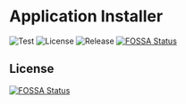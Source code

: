 # Application Installer

![Test](https://img.shields.io/github/workflow/status/NobiDev/app-installer/Test/main)
![License](https://img.shields.io/github/license/NobiDev/app-installer)
![Release](https://img.shields.io/github/v/release/NobiDev/app-installer)
[![FOSSA Status](https://app.fossa.com/api/projects/git%2Bgithub.com%2FNobiDev%2Fapp-installer.svg?type=shield)](https://app.fossa.com/projects/git%2Bgithub.com%2FNobiDev%2Fapp-installer?ref=badge_shield)


## License
[![FOSSA Status](https://app.fossa.com/api/projects/git%2Bgithub.com%2FNobiDev%2Fapp-installer.svg?type=large)](https://app.fossa.com/projects/git%2Bgithub.com%2FNobiDev%2Fapp-installer?ref=badge_large)